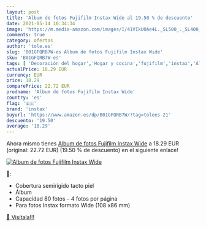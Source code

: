 ```yaml
---
layout: post
title: 'Album de fotos Fujifilm Instax Wide al 19.50 % de descuento'
date: 2021-05-14 10:34:34
image: 'https://m.media-amazon.com/images/I/41VIkUOAe4L._SL500_._SL400_.jpg'
comments: true
category: ofertas
author: 'tole.es'
slug: 'B01GFQRB7W-es Album de fotos Fujifilm Instax Wide'
sku: 'B01GFQRB7W-es'
tags: [ 'Decoración del hogar','Hogar y cocina','fujifilm','instax','Álbumes de fotos', ]
actualPrice: 18.29 EUR
currency: EUR
price: 18.29
comparePrice: 22.72 EUR
prodname: 'Album de fotos Fujifilm Instax Wide'
country: 'es'
flag: '🇪🇸'
brand: 'instax'
buyurl: 'https://www.amazon.es/dp/B01GFQRB7W/?tag=tolees-21'
descuento: '19.50'
average: '18.29'
---
```


Ahora mismo tienes [Album de fotos Fujifilm Instax Wide](https://www.amazon.es/dp/B01GFQRB7W/?tag=tolees-21) a 18.29 EUR (original: 22.72 EUR) (19.50 %  de descuento) en el siguiente enlace!

[![Album de fotos Fujifilm Instax Wide](https://m.media-amazon.com/images/I/41VIkUOAe4L._SL500_._SL400_.jpg)](https://www.amazon.es/dp/B01GFQRB7W/?tag=tolees-21)

🔎:

- Cobertura semirígido tacto piel
- Álbum
- Capacidad 80 fotos – 4 fotos por página
- Para fotos Instax formato Wide (108 x86 mm)

[🛒 Visítala!!!](https://www.amazon.es/dp/B01GFQRB7W/?tag=tolees-21)
